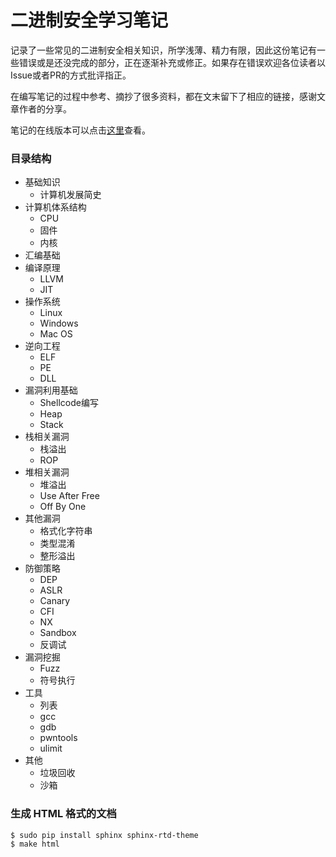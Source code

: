 # 二进制安全学习笔记

记录了一些常见的二进制安全相关知识，所学浅薄、精力有限，因此这份笔记有一些错误或是还没完成的部分，正在逐渐补充或修正。如果存在错误欢迎各位读者以Issue或者PR的方式批评指正。

在编写笔记的过程中参考、摘抄了很多资料，都在文末留下了相应的链接，感谢文章作者的分享。

笔记的在线版本可以点击[这里](https://lylemi.github.io/Learn-Binary-Hacking/)查看。

### 目录结构

- 基础知识
    - 计算机发展简史
- 计算机体系结构
    - CPU
    - 固件
    - 内核
- 汇编基础
- 编译原理
    - LLVM
    - JIT
- 操作系统
    - Linux
    - Windows
    - Mac OS
- 逆向工程
    - ELF
    - PE
    - DLL
- 漏洞利用基础
    - Shellcode编写
    - Heap
    - Stack
- 栈相关漏洞
    - 栈溢出
    - ROP
- 堆相关漏洞
    - 堆溢出
    - Use After Free
    - Off By One
- 其他漏洞
    - 格式化字符串
    - 类型混淆
    - 整形溢出
- 防御策略
    - DEP
    - ASLR
    - Canary
    - CFI
    - NX
    - Sandbox
    - 反调试
- 漏洞挖掘
    - Fuzz
    - 符号执行
- 工具
    - 列表
    - gcc
    - gdb
    - pwntools
    - ulimit
- 其他
    - 垃圾回收
    - 沙箱

### 生成 HTML 格式的文档

```shell
$ sudo pip install sphinx sphinx-rtd-theme
$ make html
```
